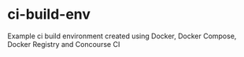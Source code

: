 # ci-build-env
Example ci build environment created using Docker, Docker Compose, Docker Registry and Concourse CI
